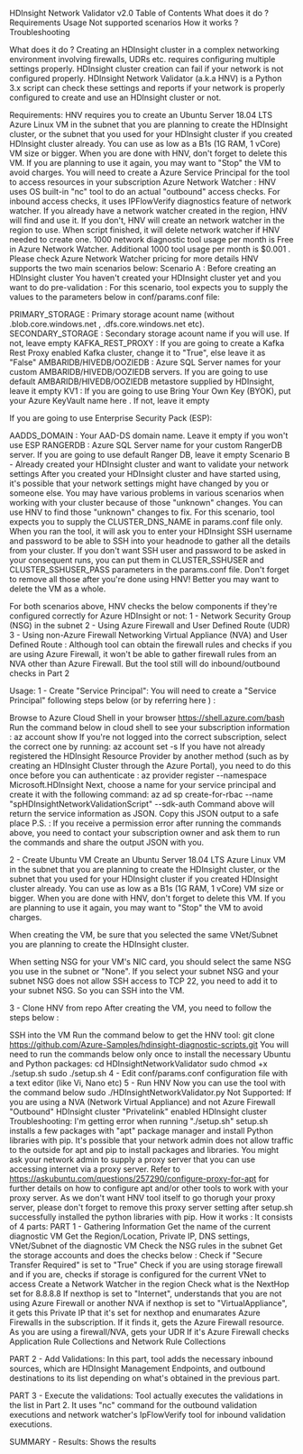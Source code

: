 
HDInsight Network Validator v2.0
Table of Contents
What does it do ?
Requirements
Usage
Not supported scenarios
How it works ?
Troubleshooting

What does it do ?
Creating an HDInsight cluster in a complex networking environment involving firewalls, UDRs etc. requires configuring multiple settings properly. HDInsight cluster creation can fail if your network is not configured properly.
HDInsight Network Validator (a.k.a HNV) is a Python 3.x script can check these settings and reports if your network is properly configured to create and use an HDInsight cluster or not.

Requirements:
HNV requires you to create an Ubuntu Server 18.04 LTS Azure Linux VM in the subnet that you are planning to create the HDInsight cluster, or the subnet that you used for your HDInsight cluster if you created HDInsight cluster already. You can use as low as a B1s (1G RAM, 1 vCore) VM size or bigger. When you are done with HNV, don't forget to delete this VM. If you are planning to use it again, you may want to "Stop" the VM to avoid charges.
You will need to create a Azure Service Principal for the tool to access resources in your subscription
Azure Network Watcher : HNV uses OS built-in "nc" tool to do an actual "outbound" access checks. For inbound access checks, it uses IPFlowVerify diagnostics feature of network watcher. If you already have a network watcher created in the region, HNV will find and use it. If you don't, HNV will create an network watcher in the region to use. When script finished, it will delete network watcher if HNV needed to create one. 1000 network diagnostic tool usage per month is Free in Azure Network Watcher. Additional 1000 tool usage per month is $0.001 . Please check Azure Network Watcher pricing for more details
HNV supports the two main scenarios below:
Scenario A : Before creating an HDInsight cluster
You haven't created your HDInsight cluster yet and you want to do pre-validation : For this scenario, tool expects you to supply the values to the parameters below in conf/params.conf file:

PRIMARY_STORAGE : Primary storage acount name (without .blob.core.windows.net , .dfs.core.windows.net etc).
SECONDARY_STORAGE : Secondary storage acount name if you will use. If not, leave empty
KAFKA_REST_PROXY : If you are going to create a Kafka Rest Proxy enabled Kafka cluster, change it to "True", else leave it as "False"
AMBARIDB/HIVEDB/OOZIEDB : Azure SQL Server names for your custom AMBARIDB/HIVEDB/OOZIEDB servers. If you are going to use default AMBARIDB/HIVEDB/OOZIEDB metastore supplied by HDInsight, leave it empty
KV1 : If you are going to use Bring Your Own Key (BYOK), put your Azure KeyVault name here . If not, leave it empty

If you are going to use Enterprise Security Pack (ESP):

AADDS_DOMAIN : Your AAD-DS domain name. Leave it empty if you won't use ESP RANGERDB : Azure SQL Server name for your custom RangerDB server. If you are going to use default Ranger DB, leave it empty
Scenario B - Already created your HDInsight cluster and want to validate your network settings
After you created your HDInsight cluster and have started using, it's possible that your network settings might have changed by you or someone else. You may have various problems in various scenarios when working with your cluster because of those "unknown" changes. You can use HNV to find those "unknown" changes to fix. For this scenario, tool expects you to supply the CLUSTER_DNS_NAME in params.conf file only. When you ran the tool, it will ask you to enter your HDInsight SSH username and password to be able to SSH into your headnode to gather all the details from your cluster. If you don't want SSH user and password to be asked in your consequent runs, you can put them in CLUSTER_SSHUSER and CLUSTER_SSHUSER_PASS parameters in the params.conf file. Don't forget to remove all those after you're done using HNV! Better you may want to delete the VM as a whole.

For both scenarios above, HNV checks the below components if they're configured correctly for Azure HDInsight or not: 1 - Network Security Group (NSG) in the subnet 2 - Using Azure Firewall and User Defined Route (UDR) 3 - Using non-Azure Firewall Networking Virtual Appliance (NVA) and User Defined Route : Although tool can obtain the firewall rules and checks if you are using Azure Firewall, it won't be able to gather firewall rules from an NVA other than Azure Firewall. But the tool still will do inbound/outbound checks in Part 2

Usage:
1 - Create "Service Principal":
You will need to create a "Service Principal" following steps below (or by referring here ) :

Browse to Azure Cloud Shell in your browser https://shell.azure.com/bash
Run the command below in cloud shell to see your subscription information :
az account show
If you're not logged into the correct subscription, select the correct one by running:
az account set -s <name or ID of subscription>
If you have not already registered the HDInsight Resource Provider by another method (such as by creating an HDInsight Cluster through the Azure Portal), you need to do this once before you can authenticate :
az provider register --namespace Microsoft.HDInsight
Next, choose a name for your service principal and create it with the following command:
az ad sp create-for-rbac --name "spHDInsightNetworkValidationScript" --sdk-auth
Command above will return the service information as JSON. Copy this JSON output to a safe place
P.S. : If you receive a permission error after running the commands above, you need to contact your subscription owner and ask them to run the commands and share the output JSON with you.

2 - Create Ubuntu VM
Create an Ubuntu Server 18.04 LTS Azure Linux VM in the subnet that you are planning to create the HDInsight cluster, or the subnet that you used for your HDInsight cluster if you created HDInsight cluster already. You can use as low as a B1s (1G RAM, 1 vCore) VM size or bigger. When you are done with HNV, don't forget to delete this VM. If you are planning to use it again, you may want to "Stop" the VM to avoid charges.

When creating the VM, be sure that you selected the same VNet/Subnet you are planning to create the HDInsight cluster.

When setting NSG for your VM's NIC card, you should select the same NSG you use in the subnet or "None". If you select your subnet NSG and your subnet NSG does not allow SSH access to TCP 22, you need to add it to your subnet NSG. So you can SSH into the VM.

3 - Clone HNV from repo
After creating the VM, you need to follow the steps below :

SSH into the VM
Run the command below to get the HNV tool:
git clone https://github.com/Azure-Samples/hdinsight-diagnostic-scripts.git
You will need to run the commands below only once to install the necessary Ubuntu and Python packages:
cd HDInsightNetworkValidator
sudo chmod +x ./setup.sh
sudo ./setup.sh
4 - Edit conf/params.conf configuration file with a text editor (like Vi, Nano etc)
5 - Run HNV
Now you can use the tool with the command below sudo ./HDInsightNetworkValidator.py
Not Supported:
If you are using a NVA (Network Virtual Appliance) and not Azure Firewall
"Outbound" HDInsight cluster
"Privatelink" enabled HDInsight cluster
Troubleshooting:
I'm getting error when running "./setup.sh"
setup.sh installs a few packages with "apt" package manager and install Python libraries with pip. It's possible that your network admin does not allow traffic to the outside for apt and pip to install packages and libraries. You might ask your network admin to supply a proxy server that you can use accessing internet via a proxy server. Refer to https://askubuntu.com/questions/257290/configure-proxy-for-apt for further details on how to configure apt and/or other tools to work with your proxy server. As we don't want HNV tool itself to go thorugh your proxy server, please don't forget to remove this proxy server setting after setup.sh successfully installed the python libraries with pip.
How it works :
It consists of 4 parts:
PART 1 - Gathering Information Get the name of the current diagnostic VM
Get the Region/Location, Private IP, DNS settings, VNet/Subnet of the diagnostic VM Check the NSG rules in the subnet Get the storage accounts and does the checks below : Check if "Secure Transfer Required" is set to "True" Check if you are using storage firewall and if you are, checks if storage is configured for the current VNet to access Create a Network Watcher in the region Check what is the NextHop set for 8.8.8.8 If nexthop is set to "Internet", understands that you are not using Azure Firewall or another NVA if nexthop is set to "VirtualAppliance", it gets this Private IP that it's set for nexthop and enumarates Azure Firewalls in the subscription. If it finds it, gets the Azure Firewall resource. As you are using a firewall/NVA, gets your UDR If it's Azure Firewall checks Application Rule Collections and Network Rule Collections

PART 2 - Add Validations: In this part, tool adds the necessary inbound sources, which are HDInsight Management Endpoints, and outbound destinations to its list depending on what's obtained in the previous part.

PART 3 - Execute the validations:
Tool actually executes the validations in the list in Part 2. It uses "nc" command for the outbound validation executions and network watcher's IpFlowVerify tool for inbound validation executions.

SUMMARY - Results: Shows the results
